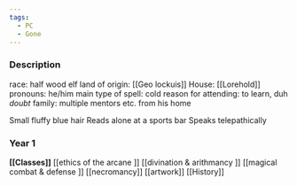 ```yaml
---
tags:
  - PC
  - Gone
---
```

### Description
race: half wood elf 
land of origin: [[Geo lockuis]] 
House: [[Lorehold]] 
pronouns: he/him 
main type of spell: cold
reason for attending: to learn, duh   *doubt*
family: multiple mentors etc. from his home

Small
fluffy blue hair
Reads alone at a sports bar
Speaks telepathically 

### Year 1
**[[Classes]]**
[[ethics of the arcane ]]
[[divination & arithmancy ]]
[[magical combat & defense ]]
[[necromancy]]
[[artwork]]
[[History]]